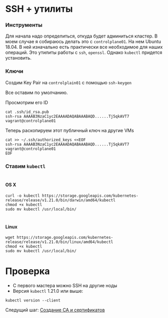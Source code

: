 # SSH + утилиты

### Инструменты

Для начала надо определиться, откуда будет админиться кластер. В моем случае я собираюсь делать это с `controlplane01`.
На нем Ubuntu 18.04. В ней изначально есть практически все необходимое для наших операций. Это утилиты работы с `ssh`, `openssl`.
Однако `kubectl` придется установить.

### Ключи
Создим Key Pair на `controlplain01` с помощью `ssh-keygen`

Все оставим по умолчанию.

Просмотрим его ID

```
cat .ssh/id_rsa.pub
ssh-rsa AAAAB3NzaC1yc2EAAAADAQABAAABAQD......Tj5qkAVT7 vagrant@controlplane01
```

Теперь раскопируем этот публичный ключ на другие VMs

```
cat >> ~/.ssh/authorized_keys <<EOF
ssh-rsa AAAAB3NzaC1yc2EAAAADAQABAAABAQD......Tj5qkAVT7 vagrant@controlplane01
EOF
```

### Ставим `kubectl`
#
#### OS X

```
curl -o kubectl https://storage.googleapis.com/kubernetes-release/release/v1.21.0/bin/darwin/amd64/kubectl
chmod +x kubectl
sudo mv kubectl /usr/local/bin/
```
#
#### Linux

```
wget https://storage.googleapis.com/kubernetes-release/release/v1.21.0/bin/linux/amd64/kubectl
chmod +x kubectl
sudo mv kubectl /usr/local/bin/
```

# Проверка

- С первого мастера можно SSH на другие ноды
- Версия `kubectl` 1.21.0 или выше:

```
kubectl version --client
```

Следущий шаг: [Создание CA и сертификатов](03.md)
